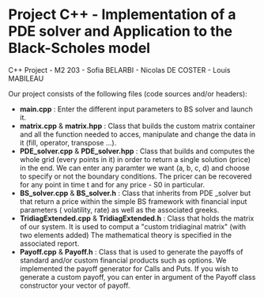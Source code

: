 # Project C++ - Implementation of a PDE solver and Application to the Black-Scholes model
C++ Project - M2 203 - Sofia BELARBI - Nicolas DE COSTER - Louis MABILEAU


Our project consists of the following files (code sources and/or headers):

* **main.cpp** : Enter the different input parameters to BS solver and launch it.
* **matrix.cpp** & **matrix.hpp**  : Class  that builds the custom matrix container and all the function needed to acces, manipulate and change the data in it (fill, operator, transpose ...).
* **PDE_solver.cpp** & **PDE_solver.hpp** : Class that builds and computes the whole grid (every points in it) in order to return a single solution (price) in the end. We can enter any paramter we want (a, b, c, d) and choose to specify or not the boundary conditions. The pricer can be recovered for any point in time t and for any price - S0 in particular.
* **BS_solver.cpp** & **BS_solver.h** : Class that inherits from PDE _solver but that return a price within the simple BS framework with financial input parameters ( volatility, rate) as well as the associated greeks.
* **TridiagExtended.cpp** & **TridiagExtended.h** : Class that holds the matrix of our system. It is used to comput a "custom tridiaginal matrix" (with two elements added) The mathematical theory is specified in the associated report.
* **Payoff.cpp** & **Payoff.h** : Class that is used to generate the payoffs of standard and/or custom financial products such as options. We implemented the payoff generator for Calls and Puts. If you wish to generate a custom payoff, you can enter in argument of the Payoff class constructor your vector of payoff. 


